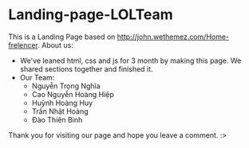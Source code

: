 # Landing-page-LOLTeam
This is a Landing Page based on http://john.wethemez.com/Home-frelencer. 
About us: 
  - We've leaned html, css and js for 3 month by making this page. We shared sections together and finished it.
  - Our Team:
    + Nguyễn Trọng Nghĩa  
    + Cao Nguyễn Hoàng Hiệp 
    + Huỳnh Hoàng Huy
    + Trần Nhật Hoàng
    + Đào Thiên Bình

Thank you for visiting our page and hope you leave a comment. :>
